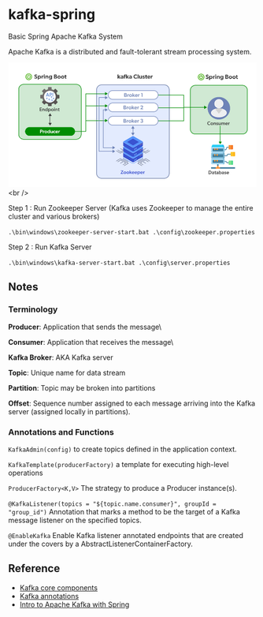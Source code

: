 # kafka-spring

Basic Spring Apache Kafka System

Apache Kafka is a distributed and fault-tolerant stream processing system.

![Kafka](SpringBootProducerConsumer.png "https://www.geeksforgeeks.org/spring-boot-kafka-consumer-example/")<br />

Step 1 : Run Zookeeper Server (Kafka uses Zookeeper to manage the entire cluster and various brokers)

```.\bin\windows\zookeeper-server-start.bat .\config\zookeeper.properties```

Step 2 : Run Kafka Server 

```.\bin\windows\kafka-server-start.bat .\config\server.properties```

## Notes

### Terminology

**Producer**: Application that sends the message\

**Consumer**: Application that receives the message\

**Kafka Broker**: AKA Kafka server

**Topic**: Unique name for data stream

**Partition**: Topic may be broken into partitions

**Offset**: Sequence number assigned to each message arriving into the Kafka server (assigned locally in partitions).

### Annotations and Functions

```KafkaAdmin(config)``` to create topics defined in the application context.

```KafkaTemplate(producerFactory)``` a template for executing high-level operations

```ProducerFactory<K,​V>``` The strategy to produce a Producer instance(s).

```@KafkaListener(topics = "${topic.name.consumer}", groupId = "group_id")``` Annotation that marks a method to be the target of a Kafka message listener on the specified topics.

```@EnableKafka``` Enable Kafka listener annotated endpoints that are created under the covers by a AbstractListenerContainerFactory.




## Reference

- [Kafka core components](https://docs.spring.io/spring-kafka/api/org/springframework/kafka/core/package-summary.html)
- [Kafka annotations](https://docs.spring.io/spring-kafka/api/org/springframework/kafka/annotation/package-summary.html)
- [Intro to Apache Kafka with Spring](https://www.baeldung.com/spring-kafka)





